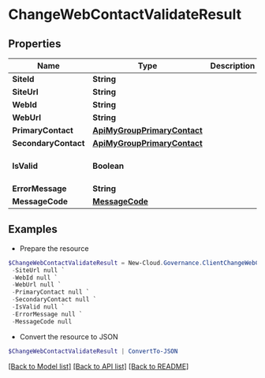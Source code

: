 # ChangeWebContactValidateResult
## Properties

Name | Type | Description | Notes
------------ | ------------- | ------------- | -------------
**SiteId** | **String** |  | [optional] 
**SiteUrl** | **String** |  | [optional] 
**WebId** | **String** |  | [optional] 
**WebUrl** | **String** |  | [optional] 
**PrimaryContact** | [**ApiMyGroupPrimaryContact**](ApiMyGroupPrimaryContact.md) |  | [optional] 
**SecondaryContact** | [**ApiMyGroupPrimaryContact**](ApiMyGroupPrimaryContact.md) |  | [optional] 
**IsValid** | **Boolean** |  | [optional] [default to $false]
**ErrorMessage** | **String** |  | [optional] 
**MessageCode** | [**MessageCode**](MessageCode.md) |  | [optional] 

## Examples

- Prepare the resource
```powershell
$ChangeWebContactValidateResult = New-Cloud.Governance.ClientChangeWebContactValidateResult  -SiteId null `
 -SiteUrl null `
 -WebId null `
 -WebUrl null `
 -PrimaryContact null `
 -SecondaryContact null `
 -IsValid null `
 -ErrorMessage null `
 -MessageCode null
```

- Convert the resource to JSON
```powershell
$ChangeWebContactValidateResult | ConvertTo-JSON
```

[[Back to Model list]](../README.md#documentation-for-models) [[Back to API list]](../README.md#documentation-for-api-endpoints) [[Back to README]](../README.md)

